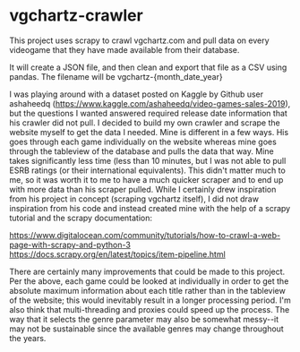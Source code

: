 # vgchartz-crawler
This project uses scrapy to crawl vgchartz.com and pull data on every videogame that they have made available from their database.

It will create a JSON file, and then clean and export that file as a CSV using pandas. 
The filename will be vgchartz-{month_date_year}

I was playing around with a dataset posted on Kaggle by Github user ashaheedq (https://www.kaggle.com/ashaheedq/video-games-sales-2019), but the questions I wanted answered required release date information that his crawler did not pull. I decided to build my own crawler and scrape the website myself to get the data I needed. Mine is different in a few ways. His goes through each game individually on the website whereas mine goes through the tableview of the database and pulls the data that way. Mine takes significantly less time (less than 10 minutes, but I was not able to pull ESRB ratings (or their international equivalents). This didn't matter much to me, so it was worth it to me to have a much quicker scraper and to end up with more data than his scraper pulled. While I certainly drew inspiration from his project in concept (scraping vgchartz itself), I did not draw inspiration from his code and instead created mine with the help of a scrapy tutorial and the scrapy documentation:

https://www.digitalocean.com/community/tutorials/how-to-crawl-a-web-page-with-scrapy-and-python-3
https://docs.scrapy.org/en/latest/topics/item-pipeline.html


There are certainly many improvements that could be made to this project. Per the above, each game could be looked at individually in order to get the absolute maximum information about each title rather than in the tableview of the website; this would inevitably result in a longer processing period. I'm also think that multi-threading and proxies could speed up the process. The way that it selects the genre parameter may also be somewhat messy--it may not be sustainable since the available genres may change throughout the years. 
